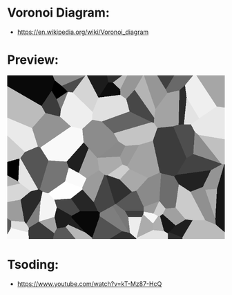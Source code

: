 # Voronoi Diagram:
- https://en.wikipedia.org/wiki/Voronoi_diagram

# Preview:
![Voronoi Diagram](/.github/data.png?raw=true "Voronoi Diagram")

# Tsoding:
- https://www.youtube.com/watch?v=kT-Mz87-HcQ
